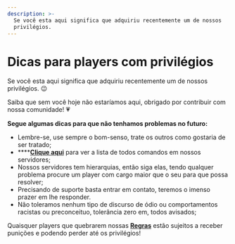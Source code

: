 ```yaml
---
description: >-
  Se você esta aqui significa que adquiriu recentemente um de nossos
  privilégios.
---
```


# Dicas para players com privilégios

Se você esta aqui significa que adquiriu recentemente um de nossos privilégios. 😉

Saiba que sem você hoje não estaríamos aqui, obrigado por contribuir com nossa comunidade! 💗

**Segue algumas dicas para que não tenhamos problemas no futuro:**

* Lembre-se, use sempre o bom-senso, trate os outros como gostaria de ser tratado;
* \*\*\*\*[**Clique aqui**](https://docs.zkservidores.com/f.a.q-base-de-conhecimento/comandos-disponiveis-nos-servidores) para ver a lista de todos comandos em nossos servidores;
* Nossos servidores tem hierarquias, então siga elas, tendo qualquer problema procure um player com cargo maior que o seu para que possa resolver;
* Precisando de suporte basta entrar em contato, teremos o imenso prazer em lhe responder.
* Não toleramos nenhum tipo de discurso de ódio ou comportamentos racistas ou preconceituo,  tolerância zero em, todos avisados;

Quaisquer players que quebrarem nossas [**Regras**](https://docs.zkservidores.com/regras-dos-servidores) estão sujeitos a receber punições e podendo perder até os privilégios! 



